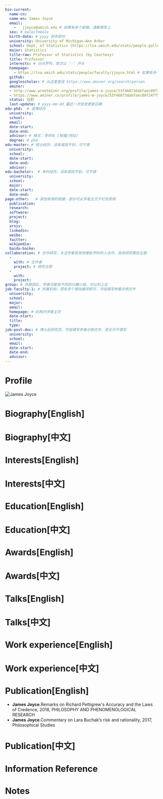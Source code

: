 ```yaml
---
bio-current:
  name-cn: 
  name-en: James Joyce
  email: 
    - 	jjoyce@umich.edu # 如果有多个邮箱，请都填写上
  sex: # male/female
  birth-date: # yyyy 到年即可
  university: University of Michigan—Ann Arbor 
  school: Dept, of Statistics [https://lsa.umich.edu/stats/people.gallery.html#tag=stats&tagns=michigan-lsa] # 格式：学院名称[学院官网链接]
  major: Statistics
  title-raw: Professor of Statistics (by Courtesy)
  title: Professor
  interests: # 分点罗列，依次以 ‘-’ 开头
  homepage: 
    - https://lsa.umich.edu/stats/people/faculty/jjoyce.html # 如果有多个主页，请都填写上
  github: 
  googlescholar: # 从这里查找 https://www.aminer.org/search/person
  aminer: 
  - http://www.arnetminer.org/profile/james-m-joyce/53f46873dabfaec09f247f52
  - https://www.aminer.cn/profile/james-m-joyce/53f46873dabfaec09f247f52
  status: 在职
  last-update: # yyyy-mm-dd 最近一次信息更新日期
edu-phd:  # 读博经历
  university: 
  school: 
  email: 
  date-start: 
  date-end: 
  advisor: # 格式：导师名 [邮箱/网址]
  degree: # phd
edu-master: # 硕士经历，没有或找不到，可不填
  university: 
  school: 
  date-start: 
  date-end: 
  advisor:
edu-bachelor:  # 本科经历，没有或找不到，可不填
  university: 
  school: 
  major: 
  date-start: 
  date-end: 
page-other:   # 其他有用的链接，部分可从学者主页子栏目获得
  publication: 
  research: 
  software: 
  project: 
  blog: 
  arxiv: 
  linkedin: 
  weibo:
  twitter:
  wikipedia:
  baidu-baike:
collaboration: # 合作研究，关注学者和其他哪些学科的人合作，具体研究哪些主题
  - 
    with: # 合作者
    project: # 研究主题
  - 
    with: 
    project: 
group: # 所属团队，学者可能有不同的兴趣小组，可以列上去
job-faculty-1: # 所属机构，若有多个增加编号即可，字段填写参看示例文件
  university: 
  school: 
  major: 
  email: 
  homepage: # 机构内学者主页
  date-start: 
  title: 
  type: 
job-post-doc: # 博士后研究员，字段填写参看示例文件，若无可不填写
  university: 
  school: 
  email: 
  date-start: 
  date-end: 
  advisor: 
---
```


# Profile

![James Joyce](https://lsa.umich.edu/content/michigan-lsa/stats/en/people/faculty/jjoyce/jcr:content/profileImage.transform/profile_square/image.jpg)

# Biography[English]

# Biography[中文]

# Interests[English]

# Interests[中文]

# Education[English]

# Education[中文]

# Awards[English]

# Awards[中文]

# Talks[English]

# Talks[中文]

# Work experience[English]

# Work experience[中文]

# Publication[English]

- **James Joyce**.Remarks on Richard Pettigrew's Accuracy and the Laws of Credence, 2018, PHILOSOPHY AND PHENOMENOLOGICAL RESEARCH
- **James Joyce**.Commentary on Lara Buchak’s risk and rationality, 2017, Philosophical Studies

# Publication[中文]

# Information Reference

# Notes